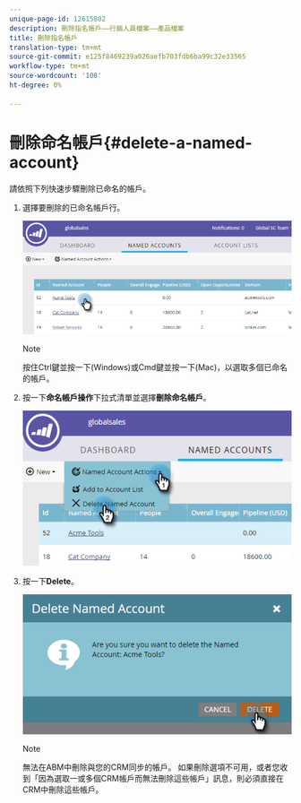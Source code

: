 ```yaml
---
unique-page-id: 12615802
description: 刪除指名帳戶——行銷人員檔案——產品檔案
title: 刪除指名帳戶
translation-type: tm+mt
source-git-commit: e125f8469239a026aefb703fdb6ba99c32e33565
workflow-type: tm+mt
source-wordcount: '108'
ht-degree: 0%

---
```



# 刪除命名帳戶{#delete-a-named-account}

請依照下列快速步驟刪除已命名的帳戶。

1. 選擇要刪除的已命名帳戶行。

   ![](assets/seven-1.png)

   >[!NOTE]
   >
   >按住Ctrl鍵並按一下(Windows)或Cmd鍵並按一下(Mac)，以選取多個已命名的帳戶。

1. 按一下&#x200B;**命名帳戶操作**&#x200B;下拉式清單並選擇&#x200B;**刪除命名帳戶**。

   ![](assets/eight-1.png)

1. 按一下&#x200B;**Delete**。

   ![](assets/nine-1.png)

   >[!NOTE]
   >
   >無法在ABM中刪除與您的CRM同步的帳戶。 如果刪除選項不可用，或者您收到「因為選取一或多個CRM帳戶而無法刪除這些帳戶」訊息，則必須直接在CRM中刪除這些帳戶。
